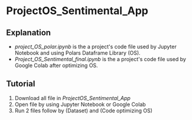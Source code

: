 # ProjectOS_Sentimental_App

## Explanation
- *project_OS_polar.ipynb* is the a project's code file used by Jupyter Notebook and using Polars Dataframe Library (OS).
- *Project_OS_Sentimental_final.ipynb* is the a project's code file used by Google Colab after optimizing OS.

## Tutorial
1. Download all file in *ProjectOS_Sentimental_App*
2. Open file by using Jupyter Notebook or Google Colab
3. Run 2 files follow by (Dataset) and (Code optimizing OS)
